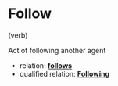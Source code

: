 # Follow
(verb)

Act of following another agent

* relation: **[follows](../relation/follows.md)**
* qualified relation: **[Following](../qualified-relation/Following.md)**

